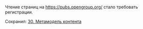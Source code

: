 Чтение страниц на https://pubs.opengroup.org/ стало требовать регистрации.

Сохранил: [30. Метамодель контента](https://pubs.opengroup.org/architecture/togaf9-doc/arch/chap30.html)

